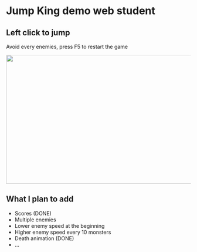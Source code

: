 # Jump King demo web student

## Left click to jump
Avoid every enemies, press F5 to restart the game

<img src="https://media.giphy.com/media/vFKqnCdLPNOKc/giphy.gif" width="700" height="350" />

## What I plan to add
- Scores (DONE)
- Multiple enemies
- Lower enemy speed at the beginning
- Higher enemy speed every 10 monsters
- Death animation (DONE)
- ...
